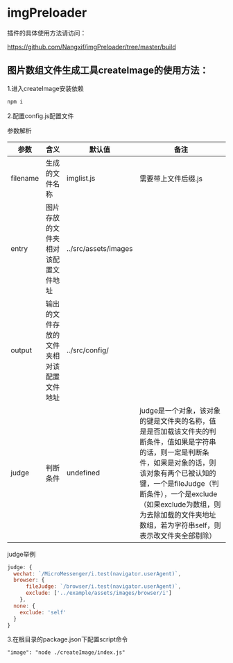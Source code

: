 # imgPreloader

插件的具体使用方法请访问：

https://github.com/Nangxif/imgPreloader/tree/master/build

## 图片数组文件生成工具createImage的使用方法：

1.进入createImage安装依赖

```javascript
npm i
```

2.配置config.js配置文件

参数解析

| 参数     | 含义                                     | 默认值               | 备注                                                         |
| -------- | ---------------------------------------- | -------------------- | ------------------------------------------------------------ |
| filename | 生成的文件名称                           | imglist.js           | 需要带上文件后缀.js                                          |
| entry    | 图片存放的文件夹相对该配置文件地址       | ../src/assets/images |                                                              |
| output   | 输出的文件存放的文件夹相对该配置文件地址 | ../src/config/       |                                                              |
| judge    | 判断条件                                 | undefined            | judge是一个对象，该对象的键是文件夹的名称，值是是否加载该文件夹的判断条件，值如果是字符串的话，则一定是判断条件，如果是对象的话，则该对象有两个已被认知的键，一个是fileJudge（判断条件），一个是exclude（如果exclude为数组，则为去除加载的文件夹地址数组，若为字符串self，则表示改文件夹全部剔除） |

judge举例

```javascript
judge: {
  wechat: `/MicroMessenger/i.test(navigator.userAgent)`,
  browser: {
      fileJudge: `/browser/i.test(navigator.userAgent)`,
      exclude: ['../example/assets/images/browser/i']
    },
  none: {
    exclude: 'self'
  }
}
```

3.在根目录的package.json下配置script命令

```
"image": "node ./createImage/index.js"
```


